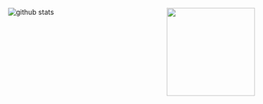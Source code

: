 ![github stats](https://github-readme-stats.vercel.app/api?username=lucpena&show_icons=true) 
<img src="https://github.githubassets.com/images/mona-whisper.gif" width="180" align="right">


<!--
**lucpena/lucpena** is a ✨ _special_ ✨ repository because its `README.md` (this file) appears on your GitHub profile.

Here are some ideas to get you started:

- 🔭 I’m currently working on ...
- 🌱 I’m currently learning ...
- 👯 I’m looking to collaborate on ...
- 🤔 I’m looking for help with ...
- 💬 Ask me about ...
- 📫 How to reach me: ...
- 😄 Pronouns: ...
- ⚡ Fun fact: ...
-->
